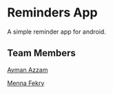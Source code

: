 # Reminders App
A simple reminder app for android.

## Team Members
[Ayman Azzam](https://github.com/AymanAzzam)

[Menna Fekry](https://github.com/MennaFekry)
